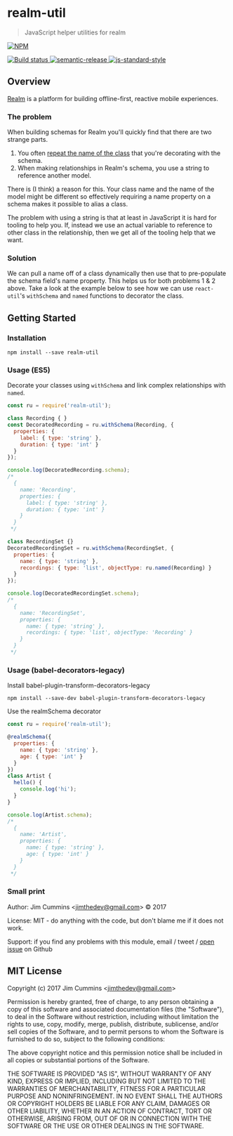 # realm-util

> JavaScript helper utilities for realm

[![NPM][npm-icon] ][npm-url]

[![Build status][ci-image] ][ci-url]
[![semantic-release][semantic-image] ][semantic-url]
[![js-standard-style][standard-image]][standard-url]

## Overview

[Realm](https://realm.io/docs/get-started/) is a platform for building offline-first, reactive mobile experiences.

### The problem

When building schemas for Realm you'll quickly find that there are two strange parts.

1. You often [repeat the name of the class](https://realm.io/docs/javascript/latest/#models) that you're decorating with the schema.
2. When making relationships in Realm's schema, you use a string to reference another model.

There is (I think) a reason for this. Your class name and the name of the model might be different
so effectively requiring a name property on a schema makes it possible to alias a class.

The problem with using a string is that at least in JavaScript it is hard for tooling to help you. If, instead we use an actual variable to reference to other class in the relationship, then we get all of the tooling help that we want.

### Solution

We can pull a name off of a class dynamically then use that to pre-populate the schema field's name property. This helps us for both problems 1 & 2 above. Take a look at the example below to see how we can use `react-util`'s `withSchema` and `named` functions to decorator the class.

## Getting Started

### Installation

```
npm install --save realm-util
```

### Usage (ES5)

Decorate your classes using `withSchema` and link complex relationships with `named`.

```js
const ru = require('realm-util');

class Recording { }
const DecoratedRecording = ru.withSchema(Recording, {
  properties: {
    label: { type: 'string' },
    duration: { type: 'int' }
  }
});

console.log(DecoratedRecording.schema);
/*
  {
    name: 'Recording',
    properties: {
      label: { type: 'string' },
      duration: { type: 'int' }
    }
  }
 */

class RecordingSet {}
DecoratedRecordingSet = ru.withSchema(RecordingSet, {
  properties: {
    name: { type: 'string' },
    recordings: { type: 'list', objectType: ru.named(Recording) }
  }
});

console.log(DecoratedRecordingSet.schema);
/*
  {
    name: 'RecordingSet',
    properties: {
      name: { type: 'string' },
      recordings: { type: 'list', objectType: 'Recording' }
    }
  }
 */

```

### Usage (babel-decorators-legacy)

Install babel-plugin-transform-decorators-legacy

```
npm install --save-dev babel-plugin-transform-decorators-legacy
```

Use the realmSchema decorator


```js
const ru = require('realm-util');

@realmSchema({
  properties: {
    name: { type: 'string' },
    age: { type: 'int' }
  }
})
class Artist {
  hello() {
    console.log('hi');
  }
}

console.log(Artist.schema);
/*
  {
    name: 'Artist',
    properties: {
      name: { type: 'string' },
      age: { type: 'int' }
    }
  }
 */
```

### Small print

Author: Jim Cummins &lt;jimthedev@gmail.com&gt; &copy; 2017

License: MIT - do anything with the code, but don't blame me if it does not work.

Support: if you find any problems with this module, email / tweet /
[open issue](https://github.com/jimthedev/realm-util/issues) on Github

## MIT License

Copyright (c) 2017 Jim Cummins &lt;jimthedev@gmail.com&gt;

Permission is hereby granted, free of charge, to any person
obtaining a copy of this software and associated documentation
files (the "Software"), to deal in the Software without
restriction, including without limitation the rights to use,
copy, modify, merge, publish, distribute, sublicense, and/or sell
copies of the Software, and to permit persons to whom the
Software is furnished to do so, subject to the following
conditions:

The above copyright notice and this permission notice shall be
included in all copies or substantial portions of the Software.

THE SOFTWARE IS PROVIDED "AS IS", WITHOUT WARRANTY OF ANY KIND,
EXPRESS OR IMPLIED, INCLUDING BUT NOT LIMITED TO THE WARRANTIES
OF MERCHANTABILITY, FITNESS FOR A PARTICULAR PURPOSE AND
NONINFRINGEMENT. IN NO EVENT SHALL THE AUTHORS OR COPYRIGHT
HOLDERS BE LIABLE FOR ANY CLAIM, DAMAGES OR OTHER LIABILITY,
WHETHER IN AN ACTION OF CONTRACT, TORT OR OTHERWISE, ARISING
FROM, OUT OF OR IN CONNECTION WITH THE SOFTWARE OR THE USE OR
OTHER DEALINGS IN THE SOFTWARE.

[npm-icon]: https://nodei.co/npm/realm-util.svg?downloads=true
[npm-url]: https://npmjs.org/package/realm-util
[ci-image]: https://travis-ci.org/jimthedev/realm-util.svg?branch=master
[ci-url]: https://travis-ci.org/jimthedev/realm-util
[semantic-image]: https://img.shields.io/badge/%20%20%F0%9F%93%A6%F0%9F%9A%80-semantic--release-e10079.svg
[semantic-url]: https://github.com/semantic-release/semantic-release
[standard-image]: https://img.shields.io/badge/code%20style-standard-brightgreen.svg
[standard-url]: http://standardjs.com/
